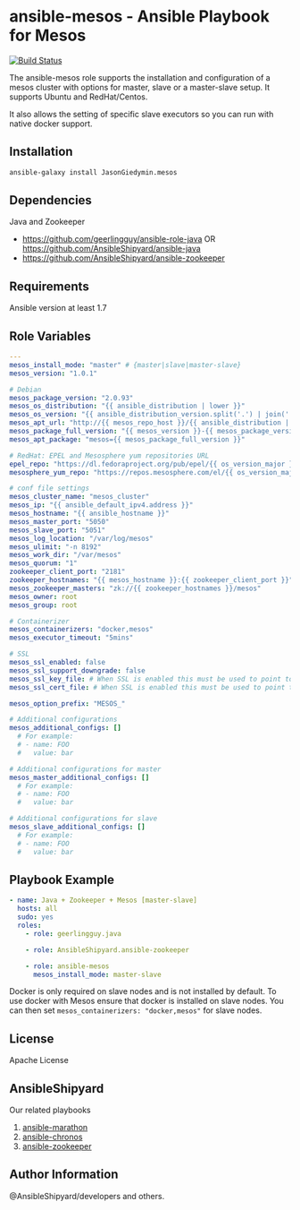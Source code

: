 ansible-mesos - Ansible Playbook for Mesos
=============

[![Build Status](https://travis-ci.org/AnsibleShipyard/ansible-mesos.svg?branch=master)](https://travis-ci.org/AnsibleShipyard/ansible-mesos)

The ansible-mesos role supports the installation and configuration of a mesos cluster with options for master, slave or a master-slave setup. It supports Ubuntu and RedHat/Centos.

It also allows the setting of specific slave executors so you can run with native docker support.

Installation
-----------

```bash
ansible-galaxy install JasonGiedymin.mesos
```

Dependencies
------------

Java and Zookeeper

 - https://github.com/geerlingguy/ansible-role-java OR https://github.com/AnsibleShipyard/ansible-java
 - https://github.com/AnsibleShipyard/ansible-zookeeper

Requirements
------------

Ansible version at least 1.7

Role Variables
--------------

```yaml
---
mesos_install_mode: "master" # {master|slave|master-slave}
mesos_version: "1.0.1"

# Debian
mesos_package_version: "2.0.93"
mesos_os_distribution: "{{ ansible_distribution | lower }}"
mesos_os_version: "{{ ansible_distribution_version.split('.') | join('') }}"
mesos_apt_url: "http://{{ mesos_repo_host }}/{{ ansible_distribution | lower }}"
mesos_package_full_version: "{{ mesos_version }}-{{ mesos_package_version }}.{{ mesos_os_distribution }}{{ mesos_os_version }}"
mesos_apt_package: "mesos={{ mesos_package_full_version }}"

# RedHat: EPEL and Mesosphere yum repositories URL
epel_repo: "https://dl.fedoraproject.org/pub/epel/{{ os_version_major }}/{{ ansible_architecture }}/{{ epel_releases[os_version_major] }}"
mesosphere_yum_repo: "https://repos.mesosphere.com/el/{{ os_version_major }}/noarch/RPMS/{{ mesosphere_releases[os_version_major] }}"

# conf file settings
mesos_cluster_name: "mesos_cluster"
mesos_ip: "{{ ansible_default_ipv4.address }}"
mesos_hostname: "{{ ansible_hostname }}"
mesos_master_port: "5050"
mesos_slave_port: "5051"
mesos_log_location: "/var/log/mesos"
mesos_ulimit: "-n 8192"
mesos_work_dir: "/var/mesos"
mesos_quorum: "1"
zookeeper_client_port: "2181"
zookeeper_hostnames: "{{ mesos_hostname }}:{{ zookeeper_client_port }}"
mesos_zookeeper_masters: "zk://{{ zookeeper_hostnames }}/mesos"
mesos_owner: root
mesos_group: root

# Containerizer
mesos_containerizers: "docker,mesos"
mesos_executor_timeout: "5mins"

# SSL
mesos_ssl_enabled: false
mesos_ssl_support_downgrade: false
mesos_ssl_key_file: # When SSL is enabled this must be used to point to the SSL key file
mesos_ssl_cert_file: # When SSL is enabled this must be used to point to the SSL certificate file

mesos_option_prefix: "MESOS_"

# Additional configurations
mesos_additional_configs: []
  # For example:
  # - name: FOO
  #   value: bar

# Additional configurations for master
mesos_master_additional_configs: []
  # For example:
  # - name: FOO
  #   value: bar

# Additional configurations for slave
mesos_slave_additional_configs: []
  # For example:
  # - name: FOO
  #   value: bar
```

Playbook Example
----------------

```yaml
- name: Java + Zookeeper + Mesos [master-slave]
  hosts: all
  sudo: yes
  roles:
    - role: geerlingguy.java

    - role: AnsibleShipyard.ansible-zookeeper

    - role: ansible-mesos
      mesos_install_mode: master-slave
```

Docker is only required on slave nodes and is not installed by default.
To use docker with Mesos ensure that docker is installed on slave nodes.
You can then set ```mesos_containerizers: "docker,mesos"``` for slave nodes.

License
-------

Apache License

AnsibleShipyard
-------

Our related playbooks

1. [ansible-marathon](https://github.com/AnsibleShipyard/ansible-marathon)
1. [ansible-chronos](https://github.com/AnsibleShipyard/ansible-chronos)
1. [ansible-zookeeper](https://github.com/AnsibleShipyard/ansible-zookeeper)

Author Information
------------------

@AnsibleShipyard/developers and others.
